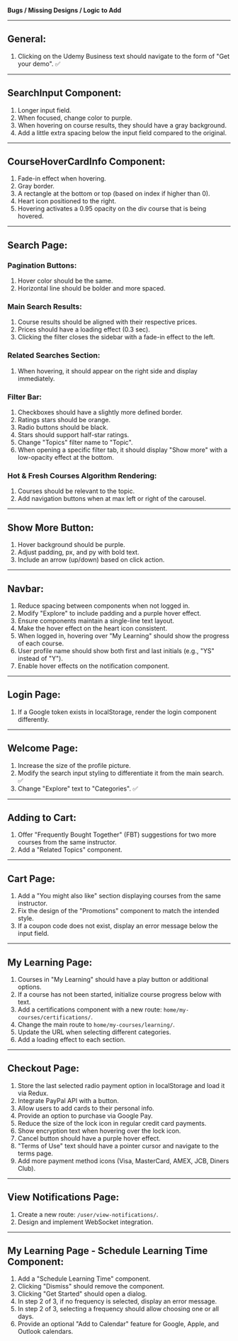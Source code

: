 **Bugs / Missing Designs / Logic to Add**

---

## General:

1. Clicking on the Udemy Business text should navigate to the form of "Get your demo". ✅

---

## SearchInput Component:

1. Longer input field.
2. When focused, change color to purple.
3. When hovering on course results, they should have a gray background.
4. Add a little extra spacing below the input field compared to the original.

---

## CourseHoverCardInfo Component:

1. Fade-in effect when hovering.
2. Gray border.
3. A rectangle at the bottom or top (based on index if higher than 0).
4. Heart icon positioned to the right.
5. Hovering activates a 0.95 opacity on the div course that is being hovered.

---

## Search Page:

### Pagination Buttons:

1. Hover color should be the same.
2. Horizontal line should be bolder and more spaced.

### Main Search Results:

1. Course results should be aligned with their respective prices.
2. Prices should have a loading effect (0.3 sec).
3. Clicking the filter closes the sidebar with a fade-in effect to the left.

### Related Searches Section:

1. When hovering, it should appear on the right side and display immediately.

### Filter Bar:

1. Checkboxes should have a slightly more defined border.
2. Ratings stars should be orange.
3. Radio buttons should be black.
4. Stars should support half-star ratings.
5. Change "Topics" filter name to "Topic".
6. When opening a specific filter tab, it should display "Show more" with a low-opacity effect at the bottom.

### Hot & Fresh Courses Algorithm Rendering:

1. Courses should be relevant to the topic.
2. Add navigation buttons when at max left or right of the carousel.

---

## Show More Button:

1. Hover background should be purple.
2. Adjust padding, px, and py with bold text.
3. Include an arrow (up/down) based on click action.

---

## Navbar:

1. Reduce spacing between components when not logged in.
2. Modify "Explore" to include padding and a purple hover effect.
3. Ensure components maintain a single-line text layout.
4. Make the hover effect on the heart icon consistent.
5. When logged in, hovering over "My Learning" should show the progress of each course.
6. User profile name should show both first and last initials (e.g., "YS" instead of "Y").
7. Enable hover effects on the notification component.

---

## Login Page:

1. If a Google token exists in localStorage, render the login component differently.

---

## Welcome Page:

1. Increase the size of the profile picture.
2. Modify the search input styling to differentiate it from the main search.  ✅
3. Change "Explore" text to "Categories".  ✅

---

## Adding to Cart:

1. Offer "Frequently Bought Together" (FBT) suggestions for two more courses from the same instructor.
2. Add a "Related Topics" component.

---

## Cart Page:

1. Add a "You might also like" section displaying courses from the same instructor.
2. Fix the design of the "Promotions" component to match the intended style.
3. If a coupon code does not exist, display an error message below the input field.

---

## My Learning Page:

1. Courses in "My Learning" should have a play button or additional options.
2. If a course has not been started, initialize course progress below with text.
3. Add a certifications component with a new route: `home/my-courses/certifications/`.
4. Change the main route to `home/my-courses/learning/`.
5. Update the URL when selecting different categories.
6. Add a loading effect to each section.

---

## Checkout Page:

1. Store the last selected radio payment option in localStorage and load it via Redux.
2. Integrate PayPal API with a button.
3. Allow users to add cards to their personal info.
4. Provide an option to purchase via Google Pay.
5. Reduce the size of the lock icon in regular credit card payments.
6. Show encryption text when hovering over the lock icon.
7. Cancel button should have a purple hover effect.
8. "Terms of Use" text should have a pointer cursor and navigate to the terms page.
9. Add more payment method icons (Visa, MasterCard, AMEX, JCB, Diners Club).

---

## View Notifications Page:

1. Create a new route: `/user/view-notifications/`.
2. Design and implement WebSocket integration.

---

## My Learning Page - Schedule Learning Time Component:

1. Add a "Schedule Learning Time" component.
2. Clicking "Dismiss" should remove the component.
3. Clicking "Get Started" should open a dialog.
4. In step 2 of 3, if no frequency is selected, display an error message.
5. In step 2 of 3, selecting a frequency should allow choosing one or all days.
6. Provide an optional "Add to Calendar" feature for Google, Apple, and Outlook calendars.

